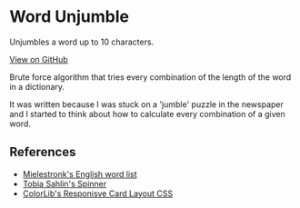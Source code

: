 # Word Unjumble

Unjumbles a word up to 10 characters.

[View on GitHub](https://seryckd.github.io/word-jumble)

Brute force algorithm that tries every combination of the length of the word in a dictionary.

It was written because I was stuck on a 'jumble' puzzle in the newspaper and I started to think
about how to calculate every combination of a given word.

## References
* [Mielestronk's English word list](http://www.mieliestronk.com/wordlist.html)
* [Tobia Sahlin's Spinner](https://tobiasahlin.com/spinkit/)
* [ColorLib's Responisve Card Layout CSS](https://colorlib.com/wp/css-layouts/)
